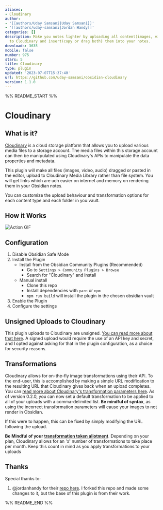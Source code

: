 ```yaml
---
aliases:
- Cloudinary
author:
- '[[authors/Uday Samsani|Uday Samsani]]'
- '[[authors/uday-samsani|Jordan Handy]]'
categories: []
description: Make you notes lighter by uploading all content(images, videos, audio)
  to Cloudinary and insert(copy or drag both) them into your notes.
downloads: 3635
mobile: false
number: 975
stars: 5
title: Cloudinary
type: plugin
updated: '2023-07-07T15:37:40'
url: https://github.com/uday-samsani/obsidian-cloudinary
version: 1.1.0
---
```


%% README_START %%

# Cloudinary

## What is it?
[Cloudinary](https://cloudinary.com/) is a cloud storage platform that allows you to upload various media files to a storage account.  The media files within this storage account can then be manipulated using Cloudinary's APIs to manipulate the data properties and metadata.

This plugin will make all files (images, video, audio) dragged or pasted in the editor, upload to Cloudinary Media Library rather than file system. You will get links which are uch easier on internet and memory on rendering them in your Obsidian notes.

You can customize the upload behaviour and transformation options for each content type and each folder in you vault.


## How it Works

![Action GIF](https://raw.githubusercontent.com/uday-samsani/obsidian-cloudinary/HEAD/docs/assets/cloudinary.gif)


## Configuration
1. Disable Obsidian Safe Mode
2. Install the Plugin
    - Install from the Obsidian Community Plugins (Recommended)
        - Go to `Settings > Community Plugins > Browse`
        - Search for "Cloudinary" and install
    - Manual install
        - Clone this repo
        - Install dependencies with `yarn` or `npm`
        - `npm run build` will install the plugin in the chosen obsidian vault
3. Enable the Plugin
4. Configure the settings

## Unsigned Uploads to Cloudinary
This plugin uploads to Cloudinary are unsigned.  [You can read more about that here](https://cloudinary.com/documentation/upload_images#unsigned_upload).  A signed upload would require the use of an API key and secret, and I opted against asking for that in the plugin configuration, as a choice for security reasons.

## Transformations
Cloudinary allows for on-the-fly image transformations using their API.  To the end-user, this is accomplished by making a simple URL modification to the resulting URL that Cloudinary gives back when an upload completes.  You can [read more about Cloudinary's transformation parameters here](https://cloudinary.com/documentation/transformation_reference).
As of version 0.2.0, you can now set a default transformation to be applied to all of your uploads with a comma-delimited list.  **Be mindful of syntax**, as using the incorrect transformation parameters will cause your images to not render in Obsidian.  

If this were to happen, this can be fixed by simply modifying the URL following the upload. 

**Be Mindful of your [transformation token allotment](https://cloudinary.com/blog/understanding_cloudinary_s_transformation_quotas)**.  Depending on your plan, Cloudinary allows for an 'x' number of transformations to take place per month.  Keep this count in mind as you apply transformations to your uploads

## Thanks
Special thanks to:
1. @jordanhandy for their [repo here](https://github.com/jordanhandy/obsidian-cloudinary-uploader).  I forked this repo and made some changes to it, but the base of this plugin is from their work.

%% README_END %%